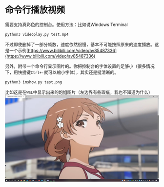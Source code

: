 # 命令行播放视频

需要支持真彩色的控制台。使用方法：比如说Windows Terminal
```bash
python3 videoplay.py test.mp4
```
不过即使删掉了一部分帧数，速度依然很慢，基本不可能按照原来的速度播放。这是一个示例[https://www.bilibili.com/video/av85487336](https://www.bilibili.com/video/av85487336)

另外，附带一个命令行显示图片的。你把控制台的字体设置的足够小（很多情况下，用快捷键`Ctrl+-`就可以缩小字体），其实还是挺清晰的。
```bash
python3 imshow.py test.png
```
比如这是在`WSL`中显示出来的炮姐图片（左边界有些瑕疵，我也不知道为什么）
![](misaka.png)
